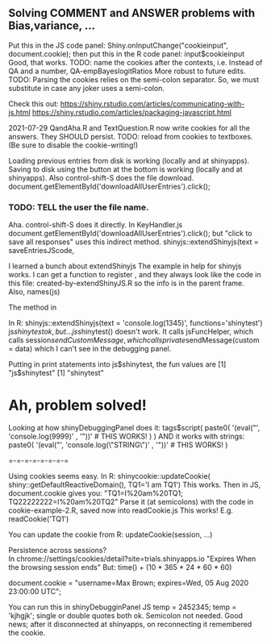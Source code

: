 ## Solving COMMENT and ANSWER problems with Bias,variance, ...


Put this in the JS code panel:
  Shiny.onInputChange("cookieinput", document.cookie);
then put this in the R code panel:
  input$cookieinput
Good, that works.
TODO: name the cookies after the contexts, i.e.
  Instead of QA and a number, QA-empBayeslogitRatios
  More robust to future edits.
TODO:  Parsing the cookies relies on the semi-colon separator.
So, we must substitute in case any joker uses a semi-colon.


Check this out: 
https://shiny.rstudio.com/articles/communicating-with-js.html
https://shiny.rstudio.com/articles/packaging-javascript.html


2021-07-29
QandAha.R and TextQuestion.R now write cookies for all the answers.
They SHOULD persist.
TODO: reload from cookies to textboxes.
(Be sure to disable the cookie-writing!)

Loading previous entries from disk is working (locally and at shinyapps).
Saving to disk using the button at the bottom is working (locally and at shinyapps).
Also control-shift-S does the file download.
	document.getElementById('downloadAllUserEntries').click();


### TODO:   TELL the user the file name.

Aha.   control-shift-S   does it directly.     In KeyHandler.js
		document.getElementById('downloadAllUserEntries').click();
but  "click to save all responses"  uses this indirect method.
	shinyjs::extendShinyjs(text = saveEntriesJScode,

I learned a bunch about extendShinyjs
The example in help for shinyjs works.
I can get a function to register , and they always look like the code in this file:
	 created-by-extendShinyJS.R
so the info is in the parent frame.
Also, names(js)

The method in 

In  R:
shinyjs::extendShinyjs(text = 'console.log(1345)', functions='shinytest')
js$shinytest      ok, but...
js$shinytest()   doesn't work.  It calls jsFuncHelper, which calls session$sendCustomMessage,
which calls private$sendMessage(custom = data)
which I can't see in the debugging panel.

Putting in print statements into js$shinytest, the fun values are
[1] "js$shinytest"
[1] "shinytest"


# Ah, problem solved!  
Looking at how shinyDebuggingPanel does it:
tags$script(
            paste0(
              '(eval("',   'console.log(9999)' , '"))'       # THIS WORKS!
            )
          )
AND it works with strings:
paste0(
              '(eval("',   'console.log(\\"STRING\\")' , '"))'       # THIS WORKS!
            )
  

=-=-=-=-=-=-=-=

Using cookies seems easy.
In R:
	shinycookie::updateCookie(
		  shiny::getDefaultReactiveDomain(), TQ1='I am TQ1')
This works.  Then  in JS,  document.cookie gives you:
	"TQ1=I%20am%20TQ1; TQ22222222=I%20am%20TQ2"
Parse it (at semicolons) with the code in cookie-example-2.R, saved now into readCookie.js
This works!   E.g.  readCookie('TQ1')

You can update the cookie from   R:  updateCookie(session, ...)

Persistence across sessions?  
In chrome://settings/cookies/detail?site=trials.shinyapps.io
"Expires
When the browsing session ends"
But: 
  time() + (10 * 365 * 24 * 60 * 60)

document.cookie = "username=Max Brown; expires=Wed, 05 Aug 2020 23:00:00 UTC";


You can run this in shinyDebugginPanel JS
	temp = 2452345;
temp = 'kjhgjk';    single or double quotes both ok.
Semicolon not needed.
Good news; after it disconnected at shinyapps, on reconnecting it remembered the cookie.
